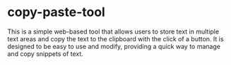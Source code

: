 # copy-paste-tool
This is a simple web-based tool that allows users to store text in multiple text areas and copy the text to the clipboard with the click of a button. It is designed to be easy to use and modify, providing a quick way to manage and copy snippets of text.
